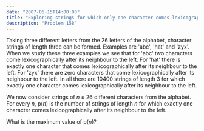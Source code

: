 ```yaml
---
date: "2007-06-15T14:00:00"
title: "Exploring strings for which only one character comes lexicographically after its neighbour to the left"
description: "Problem 158"
---
```


<p>Taking three different letters from the 26 letters of the alphabet, character strings of length three can be formed.
Examples are 'abc', 'hat' and 'zyx'.
When we study these three examples we see that for 'abc' two characters come lexicographically after its neighbour to the left. 
For 'hat' there is exactly one character that comes lexicographically after its neighbour to the left. For 'zyx' there are zero characters that come lexicographically after its neighbour to the left.
In all there are 10400 strings of length 3 for which exactly one character comes lexicographically after its neighbour to the left.</p>
<p>We now consider strings of <var>n</var> ≤ 26 different characters from the alphabet. 
For every <var>n</var>, p(<var>n</var>) is the number of strings of length <var>n</var> for which exactly one character comes lexicographically after its neighbour to the left.</p>
<p>What is the maximum value of p(<var>n</var>)?</p>

